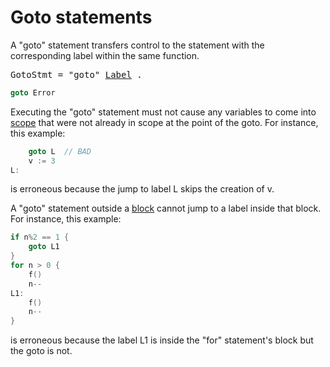 # Goto statements

A "goto" statement transfers control to the statement with the corresponding label within the same function.

<pre>
<a id="GotoStmt">GotoStmt</a> = "goto" <a href="/Statements/labeled_statements.html#Label">Label</a> .
</pre>

```go
goto Error
```

Executing the "goto" statement must not cause any variables to come into [scope](/Declarations%20and%20scope/) that were not already in scope at the point of the goto. For instance, this example:

```go
    goto L  // BAD
    v := 3
L:
```

is erroneous because the jump to label L skips the creation of v.

A "goto" statement outside a [block](/Blocks/) cannot jump to a label inside that block. For instance, this example:

```go
if n%2 == 1 {
    goto L1
}
for n > 0 {
    f()
    n--
L1:
    f()
    n--
}
```

is erroneous because the label L1 is inside the "for" statement's block but the goto is not.